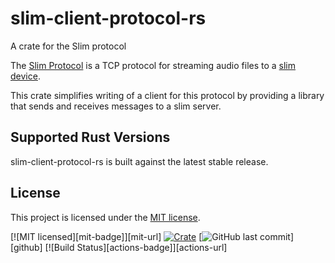 # slim-client-protocol-rs

A crate for the Slim protocol

The [Slim Protocol][slimtcpwiki] is a TCP protocol for streaming audio files
to a [slim device][slimdevices].

This crate simplifies writing of a client for this protocol by providing a
library that sends and receives messages to a slim server.

[slimtcpwiki]: https://wiki.slimdevices.com/index.php/SlimProto_TCP_protocol
[slimdevices]: https://en.wikipedia.org/wiki/Slim_Devices

## Supported Rust Versions

slim-client-protocol-rs is built against the latest stable release.

## License

This project is licensed under the [MIT license].

[MIT license]: https://github.com/GeoffClements/slim-client-protocol-rs/blob/master/LICENSE.txt

[![MIT licensed][mit-badge]][mit-url]
[![Crate](https://img.shields.io/crates/v/slim-client-protocol-rs.svg)](https://crates.io/crates/slim-client-protocol-rs)
[![GitHub last commit](https://img.shields.io/github/last-commit/GeoffClements/slim-client-protocol-rs.svg)][github]
[![Build Status][actions-badge]][actions-url]
